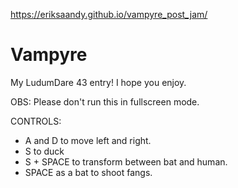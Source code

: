 https://eriksaandy.github.io/vampyre_post_jam/

# Vampyre
My LudumDare 43 entry! I hope you enjoy.

OBS: Please don't run this in fullscreen mode.

CONTROLS:
- A and D to move left and right.
- S to duck
- S + SPACE to transform between bat and human.
- SPACE as a bat to shoot fangs.
